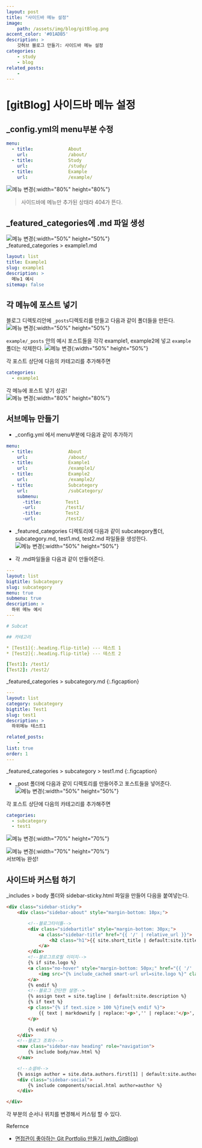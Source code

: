 ```yaml
---
layout: post
title: "사이드바 메뉴 설정"
image: 
    path: /assets/img/blog/gitBlog.png
accent_color: '#01ADB5'
description: >
    깃허브 블로그 만들기: 사이드바 메뉴 설정
categories:
    - study
    - blog
related_posts:    
    -    
---
```

# [gitBlog] 사이드바 메뉴 설정

## _config.yml의 menu부분 수정
```yml
menu:
  - title:             About
    url:               /about/
  - title:             Study
    url:               /study/ 
  - title:             Example
    url:               /example/
```
![메뉴 변경](/assets/img/blog/sidebar1.png){:width="80%" height="80%"}
> 사이드바에 메뉴만 추가된 상태라 404가 뜬다.


## _featured_categories에 .md 파일 생성
![메뉴 변경](/assets/img/blog/sidebar2.png){:width="50%" height="50%"}   
_featured_categories > example1.md

```yml
layout: list
title: Example1
slug: example1
description: >
  메뉴1 예시
sitemap: false
```
## 각 메뉴에 포스트 넣기
블로그 디렉토리안에 `_posts`디렉토리를 만들고 다음과 같이 폴더들을 만든다.   
![메뉴 변경](/assets/img/blog/sidebar4.png){:width="50%" height="50%"}   

`example/_posts` 안의 예시 포스트들을 각각 example1, example2에 넣고 `example` 폴더는 삭제한다.
![메뉴 변경](/assets/img/blog/sidebar5.png){:width="50%" height="50%"}   

각 포스트 상단에 다음의 카테고리를 추가해주면  
```yml
categories:
  - example1
```
각 메뉴에 포스트 넣기 성공!  
![메뉴 변경](/assets/img/blog/sidebar6.png){:width="80%" height="80%"}   

## 서브메뉴 만들기
- _config.yml 에서 menu부분에 다음과 같이 추가하기    

```yml
menu:
  - title:             About
    url:               /about/
  - title:             Example1
    url:               /example1/
  - title:             Example2
    url:               /example2/
  - title:             Subcategory
    url:               /subCategory/
    submenu:
      -title:         Test1
      -url:           /test1/
      -title:         Test2
      -url:           /test2/
```
- _featured_categories 디렉토리에 다음과 같이 subcategory폴더, subcategory.md, test1.md, test2.md 파일들을 생성한다.   
![메뉴 변경](/assets/img/blog/sidebar7.png){:width="50%" height="50%"}   

- 각 .md파일들을 다음과 같이 만들어준다.

```yml
---
layout: list
bigtitle: Subcategory
slug: subcategory
menu: true
submenu: true
description: >
  하위 메뉴 예시
---

# Subcat

## 카테고리

* [Test1]{:.heading.flip-title} --- 테스트 1
* [Test2]{:.heading.flip-title} --- 테스트 2

[Test1]: /test1/
[Test2]: /test2/
```
_featured_categories > subcategory.md
{:.figcaption}

```yml
---
layout: list
category: subcategory
bigtitle: Test1
slug: test1
description: >
  하위메뉴 테스트1

related_posts:
    - 
list: true
order: 1
---
```
_featured_categories > subcategory > test1.md
{:.figcaption}

- _post 폴더에 다음과 같이 디렉토리를 만들어주고 포스트들을 넣어준다.   
![메뉴 변경](/assets/img/blog/sidebar7-1.png){:width="50%" height="50%"}  

각 포스트 상단에 다음의 카테고리를 추가해주면  

```yml
categories:
  - subcategory
  - test1
```
![메뉴 변경](/assets/img/blog/sidebar8.png){:width="70%" height="70%"}   

![메뉴 변경](/assets/img/blog/sidebar9.png){:width="70%" height="70%"}   
서브메뉴 완성!

## 사이드바 커스텀 하기   
_includes > body 폴더와 sidebar-sticky.html 파일을 만들어 다음을 붙여넣는다.

```html
<div class="sidebar-sticky">
    <div class="sidebar-about" style="margin-bottom: 10px;">

        <!--블로그타이틀-->
        <div class="sidebartitle" style="margin-bottom: 30px;">
            <a class="sidebar-title" href="{{ '/' | relative_url }}">
                <h2 class="h1">{{ site.short_title | default:site.title }}</h2>
            </a>
        </div>
        <!--블로그프로필 이미지-->
        {% if site.logo %}
        <a class="no-hover" style="margin-bottom: 50px;" href="{{ '/' | relative_url }}" tabindex="-1">
            <img src="{% include_cached smart-url url=site.logo %}" class="avatar" alt="{{ site.short_title | default:site.title }}" width="130" height="130" loading="lazy" />
        </a>
        {% endif %}
        <!--블로그 간단한 설명-->
        {% assign text = site.tagline | default:site.description %}
        {% if text %}
        <p class="{% if text.size > 100 %}fine{% endif %}">
            {{ text | markdownify | replace:'<p>','' | replace:'</p>','' }}
        </p>

        {% endif %}
    </div>
    <!--블로그 조회수-->
    <nav class="sidebar-nav heading" role="navigation">
        {% include body/nav.html %}
    </nav>

    <!--소셜바-->
    {% assign author = site.data.authors.first[1] | default:site.author %}
    <div class="sidebar-social">
        {% include components/social.html author=author %}
    </div>

</div>
```

각 부분의 순서나 위치를 변경해서 커스텀 할 수 있다.



Refernce
- [면접관이 좋아하는 Git Portfolio 만들기 (with_GitBlog)](https://projectlion.io/courses/technology/gitblog)
